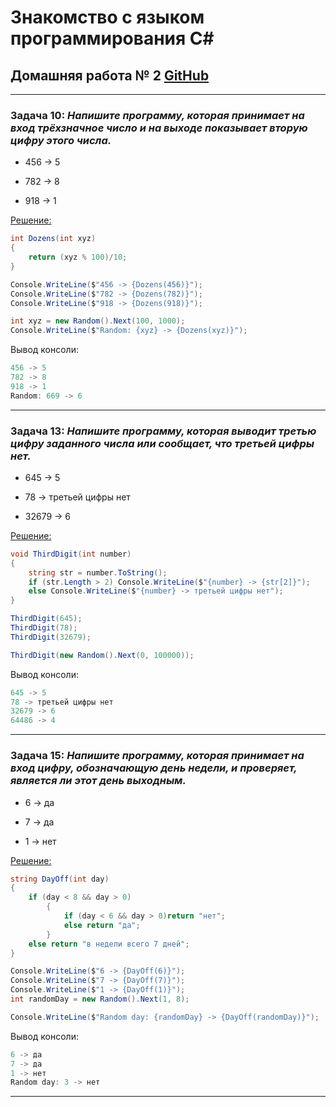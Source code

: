 # Знакомство с языком программирования С#
## Домашняя работа № 2 [GitHub](https://github.com/Kazitsyn/GB_familiarity_with_programming_languages/tree/main/Home_Work_2)
***
### **Задача 10:** *Напишите программу, которая принимает на вход трёхзначное число и на выходе показывает вторую цифру этого числа.*

* 456 -> 5

* 782 -> 8

* 918 -> 1

[Решение:](https://github.com/Kazitsyn/GB_familiarity_with_programming_languages/tree/main/Home_Work_2/HWQ1)
```c#
int Dozens(int xyz)
{
    return (xyz % 100)/10;
}

Console.WriteLine($"456 -> {Dozens(456)}");
Console.WriteLine($"782 -> {Dozens(782)}");
Console.WriteLine($"918 -> {Dozens(918)}");

int xyz = new Random().Next(100, 1000); 
Console.WriteLine($"Random: {xyz} -> {Dozens(xyz)}");
```
Вывод консоли:
```c#
456 -> 5
782 -> 8
918 -> 1
Random: 669 -> 6
```
***
### **Задача 13:** *Напишите программу, которая выводит третью цифру заданного числа или сообщает, что третьей цифры нет.*

* 645 -> 5

* 78 -> третьей цифры нет

* 32679 -> 6

[Решение:](https://github.com/Kazitsyn/GB_familiarity_with_programming_languages/tree/main/Home_Work_2/HWQ2)
```c#
void ThirdDigit(int number)
{
    string str = number.ToString();
    if (str.Length > 2) Console.WriteLine($"{number} -> {str[2]}");
    else Console.WriteLine($"{number} -> третьей цифры нет");
}

ThirdDigit(645);
ThirdDigit(78);
ThirdDigit(32679);

ThirdDigit(new Random().Next(0, 100000)); 
```
Вывод консоли:
```c#
645 -> 5
78 -> третьей цифры нет
32679 -> 6
64486 -> 4
```
***
### **Задача 15:** *Напишите программу, которая принимает на вход цифру, обозначающую день недели, и проверяет, является ли этот день выходным.*

* 6 -> да

* 7 -> да

* 1 -> нет

[Решение:](https://github.com/Kazitsyn/GB_familiarity_with_programming_languages/tree/main/Home_Work_2/HWQ3)
```c#
string DayOff(int day)
{
    if (day < 8 && day > 0)
        {
            if (day < 6 && day > 0)return "нет";
            else return "да"; 
        }
    else return "в недели всего 7 дней";
}

Console.WriteLine($"6 -> {DayOff(6)}");
Console.WriteLine($"7 -> {DayOff(7)}");
Console.WriteLine($"1 -> {DayOff(1)}");
int randomDay = new Random().Next(1, 8);

Console.WriteLine($"Random day: {randomDay} -> {DayOff(randomDay)}");
```
Вывод консоли:
```c#
6 -> да
7 -> да
1 -> нет
Random day: 3 -> нет
```
***